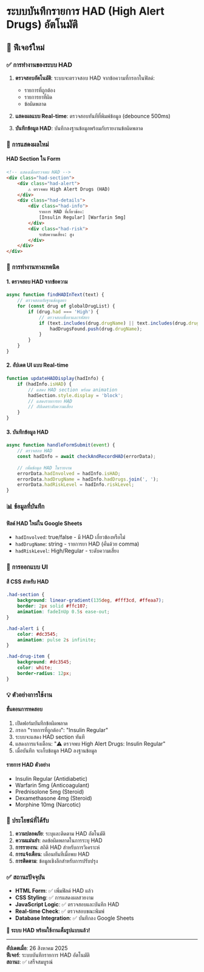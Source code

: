 # ระบบบันทึกรายการ HAD (High Alert Drugs) อัตโนมัติ

## 🎯 **ฟีเจอร์ใหม่**

### ✅ **การทำงานของระบบ HAD**

1. **ตรวจสอบอัตโนมัติ**: ระบบจะตรวจสอบ HAD จากข้อความที่กรอกในฟิลด์:
   - รายการที่ถูกต้อง
   - รายการยาที่ผิด
   - ข้อผิดพลาด

2. **แสดงผลแบบ Real-time**: ตรวจสอบทันทีที่พิมพ์ข้อมูล (debounce 500ms)

3. **บันทึกข้อมูล HAD**: บันทึกลงฐานข้อมูลพร้อมกับรายงานข้อผิดพลาด

### 🎨 **การแสดงผลใหม่**

#### **HAD Section ใน Form**
```html
<!-- แสดงเมื่อตรวจพบ HAD -->
<div class="had-section">
    <div class="had-alert">
        ⚠️ ตรวจพบ High Alert Drugs (HAD)
    </div>
    <div class="had-details">
        <div class="had-info">
            รายการ HAD ที่เกี่ยวข้อง:
            [Insulin Regular] [Warfarin 5mg]
        </div>
        <div class="had-risk">
            ระดับความเสี่ยง: สูง
        </div>
    </div>
</div>
```

### 🔧 **การทำงานทางเทคนิค**

#### **1. ตรวจสอบ HAD จากข้อความ**
```javascript
async function findHADInText(text) {
    // ตรวจสอบกับฐานข้อมูลยา
    for (const drug of globalDrugList) {
        if (drug.had === 'High') {
            // ตรวจสอบชื่อยาและรหัสยา
            if (text.includes(drug.drugName) || text.includes(drug.drugCode)) {
                hadDrugsFound.push(drug.drugName);
            }
        }
    }
}
```

#### **2. อัปเดต UI แบบ Real-time**
```javascript
function updateHADDisplay(hadInfo) {
    if (hadInfo.isHAD) {
        // แสดง HAD section พร้อม animation
        hadSection.style.display = 'block';
        // แสดงรายการยา HAD
        // อัปเดตระดับความเสี่ยง
    }
}
```

#### **3. บันทึกข้อมูล HAD**
```javascript
async function handleFormSubmit(event) {
    // ตรวจสอบ HAD
    const hadInfo = await checkAndRecordHAD(errorData);
    
    // เพิ่มข้อมูล HAD ในรายงาน
    errorData.hadInvolved = hadInfo.isHAD;
    errorData.hadDrugName = hadInfo.hadDrugs.join(', ');
    errorData.hadRiskLevel = hadInfo.riskLevel;
}
```

### 📊 **ข้อมูลที่บันทึก**

#### **ฟิลด์ HAD ใหม่ใน Google Sheets**
- `hadInvolved`: true/false - มี HAD เกี่ยวข้องหรือไม่
- `hadDrugName`: string - รายการยา HAD (คั่นด้วย comma)
- `hadRiskLevel`: High/Regular - ระดับความเสี่ยง

### 🎨 **การออกแบบ UI**

#### **สี CSS สำหรับ HAD**
```css
.had-section {
    background: linear-gradient(135deg, #fff3cd, #ffeaa7);
    border: 2px solid #ffc107;
    animation: fadeInUp 0.5s ease-out;
}

.had-alert i {
    color: #dc3545;
    animation: pulse 2s infinite;
}

.had-drug-item {
    background: #dc3545;
    color: white;
    border-radius: 12px;
}
```

### 💡 **ตัวอย่างการใช้งาน**

#### **ขั้นตอนการทดสอบ**
1. เปิดฟอร์มบันทึกข้อผิดพลาด
2. กรอก "รายการที่ถูกต้อง": "Insulin Regular"
3. ระบบจะแสดง HAD section ทันที
4. แสดงการแจ้งเตือน: "⚠️ ตรวจพบ High Alert Drugs: Insulin Regular"
5. เมื่อบันทึก จะเก็บข้อมูล HAD ลงฐานข้อมูล

#### **รายการ HAD ตัวอย่าง**
- Insulin Regular (Antidiabetic)
- Warfarin 5mg (Anticoagulant)
- Prednisolone 5mg (Steroid)
- Dexamethasone 4mg (Steroid)
- Morphine 10mg (Narcotic)

### 🚀 **ประโยชน์ที่ได้รับ**

1. **ความปลอดภัย**: ระบุและติดตาม HAD อัตโนมัติ
2. **ความแม่นยำ**: ลดข้อผิดพลาดในการระบุ HAD
3. **การรายงาน**: สถิติ HAD สำหรับการวิเคราะห์
4. **การแจ้งเตือน**: เตือนทันทีเมื่อพบ HAD
5. **การติดตาม**: ข้อมูลเชิงลึกสำหรับการปรับปรุง

### ✅ **สถานะปัจจุบัน**

- **HTML Form**: ✅ เพิ่มฟิลด์ HAD แล้ว
- **CSS Styling**: ✅ การแสดงผลสวยงาม
- **JavaScript Logic**: ✅ ตรวจสอบและบันทึก HAD
- **Real-time Check**: ✅ ตรวจสอบขณะพิมพ์
- **Database Integration**: ✅ บันทึกลง Google Sheets

**🎯 ระบบ HAD พร้อมใช้งานเต็มรูปแบบแล้ว!**

---

**อัปเดตเมื่อ**: 26 สิงหาคม 2025  
**ฟีเจอร์**: ระบบบันทึกรายการ HAD อัตโนมัติ  
**สถานะ**: ✅ เสร็จสมบูรณ์
